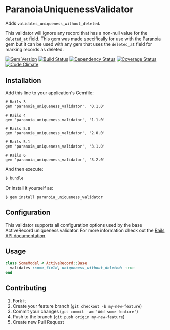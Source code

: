 # ParanoiaUniquenessValidator

Adds `validates_uniqueness_without_deleted`.

This validator will ignore any record that has a non-null value for the
`deleted_at` field. This gem was made specifically for use with the
[Paranoia](https://github.com/radar/paranoia) gem but it can be used with any
gem that uses the `deleted_at` field for marking records as deleted.

[![Gem Version](https://badge.fury.io/rb/paranoia_uniqueness_validator.png)](http://badge.fury.io/rb/paranoia_uniqueness_validator) [![Build Status](https://secure.travis-ci.org/anthonator/paranoia_uniqueness_validator.png)](http://travis-ci.org/anthonator/paranoia_uniqueness_validator) [![Dependency Status](https://gemnasium.com/anthonator/paranoia_uniqueness_validator.png)](https://gemnasium.com/anthonator/paranoia_uniqueness_validator) [![Coverage Status](https://coveralls.io/repos/anthonator/paranoia_uniqueness_validator/badge.png)](https://coveralls.io/r/anthonator/paranoia_uniqueness_validator) [![Code Climate](https://codeclimate.com/github/anthonator/paranoia_uniqueness_validator.png)](https://codeclimate.com/github/anthonator/paranoia_uniqueness_validator)

## Installation

Add this line to your application's Gemfile:

    # Rails 3
    gem 'paranoia_uniqueness_validator', '0.1.0'

    # Rails 4
    gem 'paranoia_uniqueness_validator', '1.1.0'

    # Rails 5.0
    gem 'paranoia_uniqueness_validator', '2.0.0'

    # Rails 5.1
    gem 'paranoia_uniqueness_validator', '3.1.0'

    # Rails 6
    gem 'paranoia_uniqueness_validator', '3.2.0'

And then execute:

    $ bundle

Or install it yourself as:

    $ gem install paranoia_uniqueness_validator

## Configuration

This validator supports all configuration options used by the base ActiveRecord
uniqueness validator. For more information check out the [Rails API documentation](http://api.rubyonrails.org/classes/ActiveRecord/Validations/ClassMethods.html#method-i-validates_uniqueness_of).

## Usage

```ruby
class SomeModel < ActiveRecord::Base
  validates :some_field, uniqueness_without_deleted: true
end
```

## Contributing

1. Fork it
2. Create your feature branch (`git checkout -b my-new-feature`)
3. Commit your changes (`git commit -am 'Add some feature'`)
4. Push to the branch (`git push origin my-new-feature`)
5. Create new Pull Request
